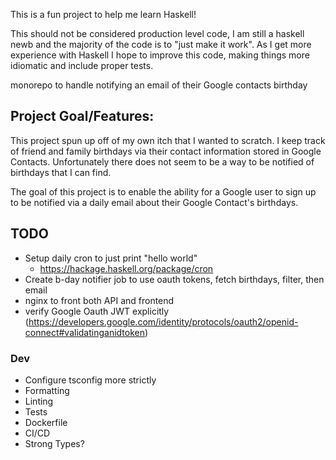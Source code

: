 This is a fun project to help me learn Haskell!

This should not be considered production level code, I am still a haskell newb
and the majority of the code is to "just make it work". As I get more experience
with Haskell I hope to improve this code, making things more idiomatic and
include proper tests.

monorepo to handle notifying an email of their Google contacts birthday

## Project Goal/Features:

This project spun up off of my own itch that I wanted to scratch. I keep track
of friend and family birthdays via their contact information stored in Google
Contacts. Unfortunately there does not seem to be a way to be notified of
birthdays that I can find.

The goal of this project is to enable the ability for a Google user to sign up
to be notified via a daily email about their Google Contact's birthdays.

## TODO

- Setup daily cron to just print "hello world"
  - https://hackage.haskell.org/package/cron
- Create b-day notifier job to use oauth tokens, fetch birthdays, filter, then email
- nginx to front both API and frontend
- verify Google Oauth JWT explicitly (https://developers.google.com/identity/protocols/oauth2/openid-connect#validatinganidtoken)

### Dev

- Configure tsconfig more strictly
- Formatting
- Linting
- Tests
- Dockerfile
- CI/CD
- Strong Types?
